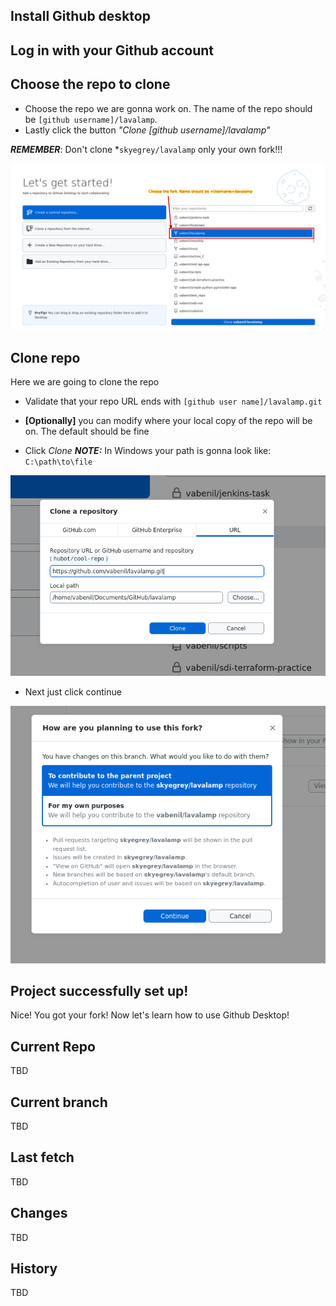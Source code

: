 ## Install Github desktop
## Log in with your Github account
## Choose the repo to clone
- Choose the repo we are gonna work on. The name of the repo should be
`[github username]/lavalamp`.
- Lastly click the button *"Clone [github username]/lavalamp"*

***REMEMBER***: Don't clone *`skyegrey/lavalamp` only your own fork!!!

![Choose Repo image](./resources/images/github_de_choose_repo.png)

## Clone repo
Here we are going to clone the repo

- Validate that your repo URL ends with
`[github user name]/lavalamp.git`

- **[Optionally]** you can modify where your local copy of the repo will be
    on. The default should be fine
- Click *Clone*
***NOTE:*** In Windows your path is gonna look like: `C:\path\to\file`

![Clone repo image](./resources/images/github_de_clone_repo.png)

- Next just click continue

![How to use this fork](./resources/images/github_de_fork_usage.png)

## Project successfully set up!
Nice! You got your fork! Now let's learn how to use Github Desktop!

## Current Repo
TBD
## Current branch
TBD
## Last fetch
TBD
## Changes
TBD
## History
TBD
## 
